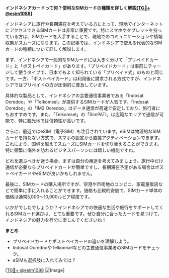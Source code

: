 **インドネシアカードって何？便利なSIMカードの種類を詳しく解説[[TG💪+ @esim1088](https://t.me/s/esim1088)]**

インドネシアに旅行や長期滞在を考えている方にとって、現地でインターネットにアクセスできるSIMカードは非常に重要です。特にスマホやタブレットを持っている方は、SIMカードを入手することで、現地でのコミュニケーションや情報収集がスムーズになります。この記事では、インドネシアで使える代表的なSIMカードの種類について詳しく解説します。

まず、インドネシアで一般的なSIMカードには大きく分けて「プリペイドカード」と「ポストペイカード」があります。「プリペイドカード」は事前にチャージして使うタイプで、日本でもよく知られている「プリペイド式」のものと同じです。一方、「ポストペイカード」は利用後に請求される方式ですが、インドネシアではプリペイドの方が圧倒的に普及しています。

具体的な製品として、インドネシアの主要通信事業者である「Indosat Ooredoo」や「Telkomsel」が提供するSIMカードが人気です。「Indosat Ooredoo」の「IM3 Ooredoo」はデータ通信が高速で安定しており、旅行者にもおすすめです。また、「Telkomsel」の「SimPATI」は広範なエリアで通信が可能で、特に観光地では信頼性が高いです。

さらに、最近ではeSIM（電子SIM）も注目されています。eSIMは物理的なSIMカードを持たない方式で、スマホの設定から直接アクティベーションできます。これにより、国境を越えてスムーズにSIMカードを切り替えることができます。特に頻繁に海外を訪れるビジネスパーソンには嬉しい機能ですね。

どれを選ぶべきか迷う場合、まずは自分の用途を考えてみましょう。旅行中だけ通信が必要ならプリペイドカードが簡単ですし、長期滞在予定がある場合はポストペイカードやeSIMが良いかもしれません。

最後に、SIMカードの購入場所ですが、空港や市街地のコンビニ、家電量販店などで簡単に手に入れることができます。価格も比較的安価で、SIMカード単体の価格は通常5,000～10,000ルピア程度です。

いかがでしたでしょうか？インドネシアでの快適な生活や旅行をサポートしてくれるSIMカード選びは、とても重要です。ぜひ自分に合ったカードを見つけて、インドネシアの魅力を存分に楽しんでくださいね！

**まとめ**
- プリペイドカードとポストペイカードの違いを理解しよう。
- Indosat OoredooやTelkomselなどの主要通信事業者のSIMカードをチェック。
- eSIMも選択肢に入れてみては？

[[TG💪+ @esim1088](https://t.me/s/esim1088) ![Image](https://i.postimg.cc/Y0z9fWf4/image.png)]